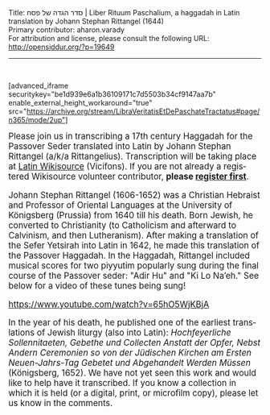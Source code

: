 <html>
<head></head>
<body>
Title: סדר הגדה של פסח | Liber Rituum Paschalium, a haggadah in Latin translation by Johann Stephan Rittangel (1644)<br />
Primary contributor: aharon.varady<br />
For attribution and license, please consult the following URL: <a href="http://opensiddur.org/?p=19649">http://opensiddur.org/?p=19649</a>
<p />
<hr />

<style type="text/css" media="all">.printfriendly {display: none!important;}</style>
&nbsp;

[advanced_iframe securitykey="be1d939e6a1b36109171c7d5503b34cf9147aa7b" enable_external_height_workaround="true" src="https://archive.org/stream/LibraVeritatisEtDePaschateTractatus#page/n365/mode/2up"]

<div class="english" lang="en" style="font-size: 1.2em;">
Please join us in transcribing a 17th century Haggadah for the Passover Seder translated into Latin by Johann Stephan Rittangel (a/k/a Rittangelius). Transcription will be taking place at <a href="https://la.wikisource.org/wiki/Liber:Liber_Rituum_Paschalium.pdf">Latin Wikisource</a> (Vicifons). If you are not already a registered Wikisource volunteer contributor, <strong>please <a href="https://la.wikisource.org/w/index.php?title=Specialis:Rationem_creare&returnto=Liber:Liber+Rituum+Paschalium.pdf&uselang=en&campaign=loginCTA">register first</a></strong>.

Johann Stephan Rittangel (1606-1652) was a Christian Hebraist and Professor of Oriental Languages at the University of Königsberg (Prussia) from 1640 till his death. Born Jewish, he converted to Christianity (to Catholicism and afterward to Calvinism, and then Lutheranism). After making a translation of the Sefer Yetsirah into Latin in 1642, he made this translation of the Passover Haggadah. In the Haggadah, Rittangel included musical scores for two piyyutim popularly sung during the final course of the Passover seder: "Adir Hu" and "Ki Lo Na’eh." See below for a video of these tunes being sung!

https://www.youtube.com/watch?v=65hO5WjKBjA

In the year of his death, he published one of the earliest translations of Jewish liturgy (also into Latin): <em>Hochfeyerliche Sollennitaeten, Gebethe und Collecten Anstatt der Opfer, Nebst Andern Ceremonien so von der Jüdischen Kirchen am Ersten Neuen-Jahrs-Tag Gebetet und Abgehandelt Werden Müssen</em> (Königsberg, 1652). We have not yet seen this work and would like to help have it transcribed. If you know a collection in which it is held (or a digital, print, or microfilm copy), please let us know in the comments.
</div>
</body>
</html>